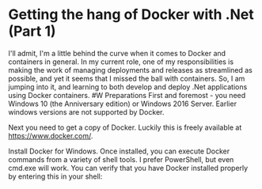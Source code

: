 # Getting the hang of Docker with .Net (Part 1)
I'll admit, I'm a little behind the curve when it comes to Docker and containers in general. In my current role, one of my responsibilities is making the work of managing deployments and releases as streamlined as possible, and yet it seems that I missed the ball with containers. So, I am jumping into it, and learning to both develop and deploy .Net applications using Docker containers.
#W Preparations
First and foremost - you need Windows 10 (the Anniversary edition) or Windows 2016 Server. Earlier windows versions are not supported by Docker.

Next you need to get a copy of Docker. Luckily this is freely available at https://www.docker.com/.

Install Docker for Windows. Once installed, you can execute Docker commands from a variety of shell tools. I prefer PowerShell, but even cmd.exe will work. You can verify that you have Docker installed properly by entering this in your shell:
